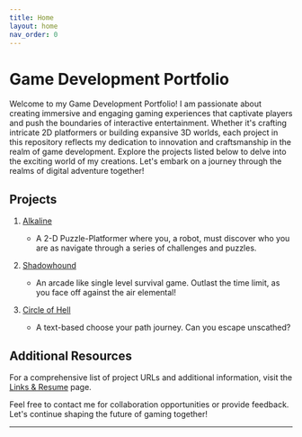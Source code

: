 ```yaml
---
title: Home
layout: home
nav_order: 0
---
```


# Game Development Portfolio

Welcome to my Game Development Portfolio! I am passionate about creating immersive and engaging gaming experiences that captivate players and push the boundaries of interactive entertainment. Whether it's crafting intricate 2D platformers or building expansive 3D worlds, each project in this repository reflects my dedication to innovation and craftsmanship in the realm of game development. Explore the projects listed below to delve into the exciting world of my creations. Let's embark on a journey through the realms of digital adventure together!

## Projects

1. [Alkaline](https://blkysuity-sh.itch.io/alkaline)
   - A 2-D Puzzle-Platformer where you, a robot, must discover who you are as navigate through a series of challenges and puzzles.

2. [Shadowhound](https://choseo.itch.io/shadowhound)
   - An arcade like single level survival game. Outlast the time limit, as you face off against the air elemental!

3. [Circle of Hell](https://choseo.itch.io/circle-of-hell)
   - A text-based choose your path journey. Can you escape unscathed?

## Additional Resources

For a comprehensive list of project URLs and additional information, visit the [Links & Resume](docs/Resume.html) page.

Feel free to contact me for collaboration opportunities or provide feedback. Let's continue shaping the future of gaming together!



----

[Just the Docs]: https://just-the-docs.github.io/just-the-docs/
[GitHub Pages]: https://docs.github.com/en/pages
[README]: [https://github.com/just-the-docs/just-the-docs-template/blob/main/README.md](https://github.com/StungEye-RRC/Just-The-Docs-Template#readme)
[Jekyll]: https://jekyllrb.com
[Markdown Syntax]: https://docs.github.com/en/get-started/writing-on-github/getting-started-with-writing-and-formatting-on-github/basic-writing-and-formatting-syntax
